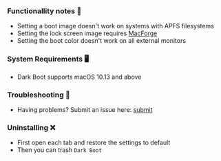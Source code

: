 ### Functionallity notes 📝

- Setting a boot image doesn't work on systems with APFS filesystems
- Setting the lock screen image requires [MacForge](https://www.macenhance.com/)
- Setting the boot color doesn't work on all external monitors

### System Requirements 🖥

- Dark Boot supports macOS 10.13 and above

### Troubleshooting 🐛

- Having problems? Submit an issue here: [submit](https://github.com/w0lfschild/DarkBoot/issues/new/choose)

### Uninstalling ❌

- First open each tab and restore the settings to default
- Then you can trash  `Dark Boot`
